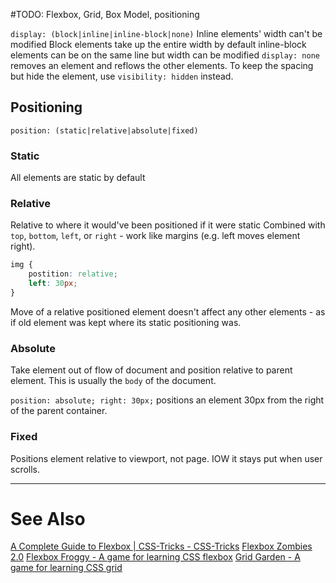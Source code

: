 #TODO: Flexbox, Grid, Box Model, positioning


`display: (block|inline|inline-block|none)`
Inline elements' width can't be modified
Block elements take up the entire width by default
inline-block elements can be on the same line but width can be modified
`display: none` removes an element and reflows the other elements.
To keep the spacing but hide the element, use `visibility: hidden` instead.

## Positioning
`position: (static|relative|absolute|fixed)`

### Static
All elements are static by default

### Relative
Relative to where it would've been positioned if it were static
Combined with `top`, `bottom`, `left`, or `right` - work like margins (e.g. left moves element right).
```css
img {
	postition: relative;
	left: 30px;
}
```
Move of a relative positioned element doesn't affect any other elements - as if old element was kept where its static positioning was. 

### Absolute
Take element out of flow of document and position relative to parent element. This is usually the `body` of the document.

`position: absolute; right: 30px;` 
positions an element 30px from the right of the parent container.


### Fixed
Positions element relative to viewport, not page. IOW it stays put when user scrolls.



---
# See Also
[A Complete Guide to Flexbox | CSS-Tricks - CSS-Tricks](https://css-tricks.com/snippets/css/a-guide-to-flexbox/)
[Flexbox Zombies 2.0](https://mastery.games/post/flexboxzombies2/)
[Flexbox Froggy - A game for learning CSS flexbox](https://flexboxfroggy.com/)
[Grid Garden - A game for learning CSS grid](https://codepip.com/games/grid-garden/)
